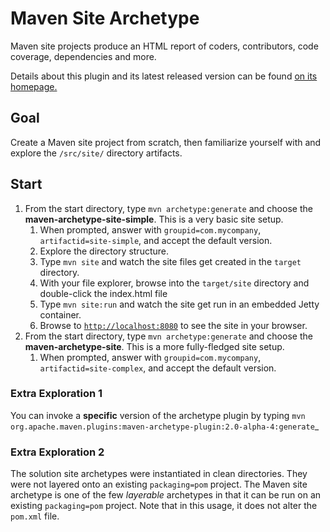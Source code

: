 # Maven Site Archetype
Maven site projects produce an HTML report of coders, contributors, code coverage, dependencies and more.

Details about this plugin and its latest released version can be found [on its homepage.](http://maven.apache.org/plugins/maven-archetype-plugin/project-summary.html)

## Goal
Create a Maven site project from scratch, then familiarize yourself with and explore the `/src/site/` directory artifacts.

## Start
1. From the start directory, type `mvn archetype:generate` and choose the **maven-archetype-site-simple**.  This is a very basic site setup.
   1. When prompted, answer with `groupid=com.mycompany`, `artifactid=site-simple`, and accept the default version.
   2. Explore the directory structure.
   3. Type `mvn site` and watch the site files get created in the `target` directory.
   4. With your file explorer, browse into the `target/site` directory and double-click the index.html file
   4. Type `mvn site:run` and watch the site get run in an embedded Jetty container.
   5. Browse to [`http://localhost:8080`](http://localhost:8080) to see the site in your browser.
2. From the start directory, type `mvn archetype:generate` and choose the **maven-archetype-site**.  This is a more fully-fledged site setup.
   1. When prompted, answer with `groupid=com.mycompany`, `artifactid=site-complex`, and accept the default version.

### Extra Exploration 1
You can invoke a __specific__ version of the archetype plugin by typing `mvn org.apache.maven.plugins:maven-archetype-plugin:2.0-alpha-4:generate`_

### Extra Exploration 2
The solution site archetypes were instantiated in clean directories.  They were not layered onto an existing `packaging=pom` project.  The Maven site archetype is one of the few _layerable_ archetypes in that it can be run on an existing `packaging=pom` project.  Note that in this usage, it does not alter the `pom.xml` file.